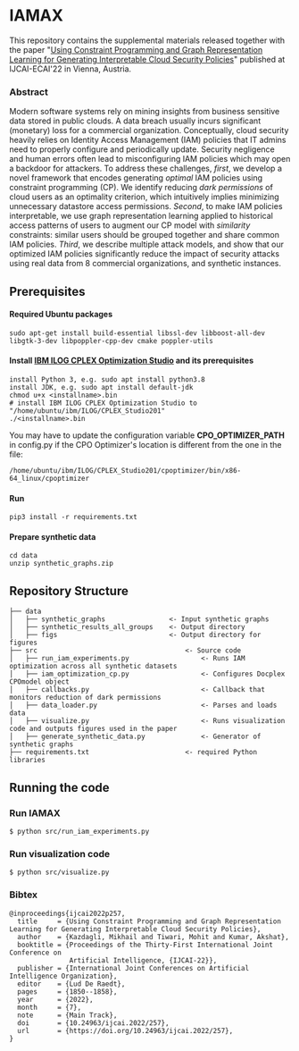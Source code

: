 # IAMAX

This repository contains the supplemental materials released together with the paper 
"[Using Constraint Programming and Graph Representation Learning for Generating Interpretable Cloud Security Policies](https://www.ijcai.org/proceedings/2022/0257.pdf)" 
published at IJCAI-ECAI'22 in Vienna, Austria.

### Abstract
Modern software systems rely on mining insights from business sensitive data stored in public clouds.
A data breach usually incurs significant (monetary) loss for a commercial organization.
Conceptually, cloud security heavily relies on Identity Access Management (IAM) policies that IT admins need to properly configure and periodically update.
Security negligence and human errors often lead to misconfiguring IAM policies which may open a backdoor for attackers. 
To address these challenges, _first_, we develop a novel framework that encodes generating _optimal_ IAM policies 
using constraint programming (CP). We identify reducing _dark permissions_ of cloud users as an optimality criterion, 
which intuitively implies minimizing unnecessary datastore access permissions. _Second_, to make IAM policies interpretable, 
we use graph representation learning applied to historical access patterns of users to augment our CP model with 
_similarity_ constraints: similar users should be grouped together and share common IAM policies.
_Third_, we describe multiple attack models, and show that our optimized IAM policies significantly reduce the impact 
of security attacks using real data from 8 commercial organizations, and synthetic instances.


## Prerequisites

#### Required Ubuntu packages
```
sudo apt-get install build-essential libssl-dev libboost-all-dev libgtk-3-dev libpoppler-cpp-dev cmake poppler-utils
```

#### Install [IBM ILOG CPLEX Optimization Studio](https://www.ibm.com/products/ilog-cplex-optimization-studio) and its prerequisites

```
install Python 3, e.g. sudo apt install python3.8
install JDK, e.g. sudo apt install default-jdk
chmod u+x <installname>.bin
# install IBM ILOG CPLEX Optimization Studio to "/home/ubuntu/ibm/ILOG/CPLEX_Studio201"
./<installname>.bin
```
You may have to update the configuration variable **CPO_OPTIMIZER_PATH** in config.py if the CPO Optimizer's location 
is different from the one in the file:
```
/home/ubuntu/ibm/ILOG/CPLEX_Studio201/cpoptimizer/bin/x86-64_linux/cpoptimizer
```

#### Run
```
pip3 install -r requirements.txt
```

#### Prepare synthetic data
```
cd data
unzip synthetic_graphs.zip
```

## Repository Structure

```
├── data
│   ├── synthetic_graphs                <- Input synthetic graphs
│   ├── synthetic_results_all_groups    <- Output directory
│   ├── figs                            <- Output directory for figures
├── src                                     <- Source code
│   ├── run_iam_experiments.py                  <- Runs IAM optimization across all synthetic datasets
│   ├── iam_optimization_cp.py                  <- Configures Docplex CPOmodel object
│   ├── callbacks.py                            <- Callback that monitors reduction of dark permissions
│   ├── data_loader.py                          <- Parses and loads data
│   ├── visualize.py                            <- Runs visualization code and outputs figures used in the paper
│   ├── generate_synthetic_data.py              <- Generator of synthetic graphs 
├── requirements.txt                        <- required Python libraries
```


## Running the code

### Run IAMAX

```
$ python src/run_iam_experiments.py
```

### Run visualization code

```
$ python src/visualize.py
```

### Bibtex
```
@inproceedings{ijcai2022p257,
  title     = {Using Constraint Programming and Graph Representation Learning for Generating Interpretable Cloud Security Policies},
  author    = {Kazdagli, Mikhail and Tiwari, Mohit and Kumar, Akshat},
  booktitle = {Proceedings of the Thirty-First International Joint Conference on
               Artificial Intelligence, {IJCAI-22}},
  publisher = {International Joint Conferences on Artificial Intelligence Organization},
  editor    = {Lud De Raedt},
  pages     = {1850--1858},
  year      = {2022},
  month     = {7},
  note      = {Main Track},
  doi       = {10.24963/ijcai.2022/257},
  url       = {https://doi.org/10.24963/ijcai.2022/257},
}
```

